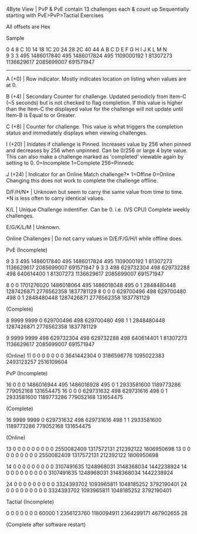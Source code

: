 4Byte View |  PvP & PvE contain 13 challenges each & count up Sequentially starting with PvE>PvP>Tactial Exercises 

All offsets are Hex

Sample

0 4 8  C    10        14    18      1C     20     24   28        2C         40        44
A B C  D     E        F      G       H      I      J    K         L          M         N  
9 3 3 495 1486017840 495 1486017824 495 1109000192 1 81307273 1136629617 2085699007 691571947
_______________________________________________________________________________________________

A (+0) | Row indicator. Mostly indicates location on listing when values are at 0.

B (+4) | Secondary Counter for challenge. Updated periodicly from Item-C (~5 seconds) but is not checked to flag completion. If this value is higher than the Item-C the displayed value for the challenge will not update until Item-B is Equal to or Greater. 

C (+8) | Counter for challenge. This value is what triggers the completion status and immediately displays when viewing challenges.

I (+20) | Inidates if challenge is Pinned. Increases value by 256 when pinned and decreases by 256 when unpinned. Can be 0/256 or large 4 byte value. This can also make a challenge marked as 'completed' viewable again by setting to 0. 0=Incomplete 1=Complete 256=Pinnedc

J (+24) | Indicator for an Online Match challenge?* 1=Offine 0=Online Changing this does not work to complete the challenge offline.

D/F/H/N*  | Unknown but seem to carry the same value from time to time. *N is less often to carry identical values.

K/L     | Unique Challenge indentifier. Can be 0. i.e. (VS CPU) Complete weekly challenges.

E/G/K/L/M | Unknown.

Online Challenges | Do not carry values in D/E/F/G/H/I while offline does. 

PvE
(Incomplete)

9 3 3 495 1486017840 495 1486017824 495 1109000192 1 81307273 1136629617 2085699007 691571947
9 3 3 498 629732304 498 629732288 498 640614400 1 81307273 1136629617 2085699007 691571947

8 0 0 1701276020 1486018064 495 1486018048 495 0 1 2848480448 1287426871 2776562358 1837781129
8 0 0 0 629700496 498 629700480 498 0 1 2848480448 1287426871 2776562358 1837781129

(Complete)

8 9999 9999 0 629700496 498 629700480 498 1 1 2848480448 1287426871 2776562358 1837781129

9 9999 9999 498 629732304 498 629732288 498 640614401 1 81307273 1136629617 2085699007 691571947

(Online)
11 0 0 0 0 0 0 0 3641442304 0 3186596776 1095022383 2493123257 2516109604

PvP
(Incomplete)

16 0 0 0 1486016944 495 1486016928 495 0 1 2933581600 1189773286 779052168 131654475
16 0 0 0 629731632 498 629731616 498 0 1 2933581600 1189773286 779052168 131654475

(Complete)

16 9999 9999 0 629731632 498 629731616 498 1 1 2933581600 1189773286 779052168 131654475

(Online)

13 0 0 0 0 0 0 0 0 0 2550082409 1317572131 212392122 1806950698
13 0 0 0 0 0 0 0 0 0 2550082409 1317572131 212392122 1806950698

14 0 0 0 0 0 0 0 0 0 3107491635 1248968031 3148368034 1442238924
14 0 0 0 0 0 0 0 0 0 3107491635 1248968031 3148368034 1442238924

24 0 0 0 0 0 0 0 0 0 3324393702 1093965811 1048185252 3792190401
24 0 0 0 0 0 0 0 0 0 3324393702 1093965811 1048185252 3792190401

Tactial
(Incomplete)

0 0 0 0 0 0 0 60000 1 2356123760 1180094911 2364299171 467902655 26

(Complete after software restart)

